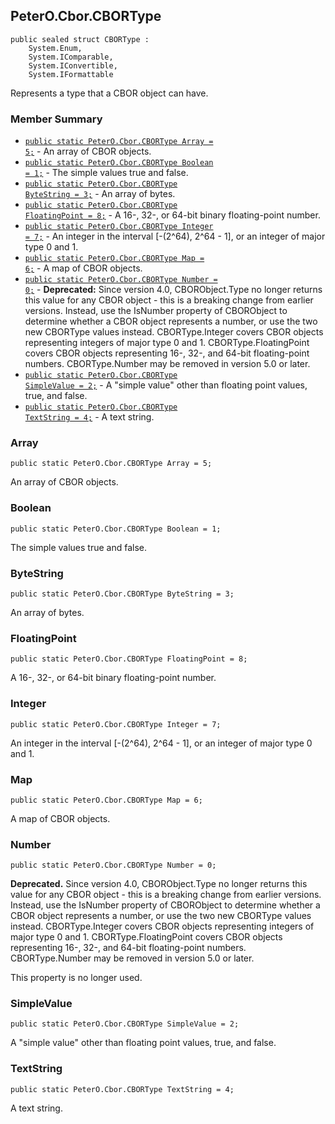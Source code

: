 ## PeterO.Cbor.CBORType

    public sealed struct CBORType :
        System.Enum,
        System.IComparable,
        System.IConvertible,
        System.IFormattable

Represents a type that a CBOR object can have.

### Member Summary
* <code>[public static PeterO.Cbor.CBORType Array = 5;](#Array)</code> - An array of CBOR objects.
* <code>[public static PeterO.Cbor.CBORType Boolean = 1;](#Boolean)</code> - The simple values true and false.
* <code>[public static PeterO.Cbor.CBORType ByteString = 3;](#ByteString)</code> - An array of bytes.
* <code>[public static PeterO.Cbor.CBORType FloatingPoint = 8;](#FloatingPoint)</code> - A 16-, 32-, or 64-bit binary floating-point number.
* <code>[public static PeterO.Cbor.CBORType Integer = 7;](#Integer)</code> - An integer in the interval [-(2^64), 2^64 - 1], or an integer of major type 0 and 1.
* <code>[public static PeterO.Cbor.CBORType Map = 6;](#Map)</code> - A map of CBOR objects.
* <code>[public static PeterO.Cbor.CBORType Number = 0;](#Number)</code> - <b>Deprecated:</b> Since version 4.0, CBORObject.Type no longer returns this value for any CBOR object - this is a breaking change from earlier versions. Instead, use the IsNumber property of CBORObject to determine whether a CBOR object represents a number, or use the two new CBORType values instead. CBORType.Integer covers CBOR objects representing integers of major type 0 and 1. CBORType.FloatingPoint covers CBOR objects representing 16-, 32-, and 64-bit floating-point numbers. CBORType.Number may be removed in version 5.0 or later.
* <code>[public static PeterO.Cbor.CBORType SimpleValue = 2;](#SimpleValue)</code> - A "simple value" other than floating point values, true, and false.
* <code>[public static PeterO.Cbor.CBORType TextString = 4;](#TextString)</code> - A text string.

<a id="Array"></a>
### Array

    public static PeterO.Cbor.CBORType Array = 5;

An array of CBOR objects.

<a id="Boolean"></a>
### Boolean

    public static PeterO.Cbor.CBORType Boolean = 1;

The simple values true and false.

<a id="ByteString"></a>
### ByteString

    public static PeterO.Cbor.CBORType ByteString = 3;

An array of bytes.

<a id="FloatingPoint"></a>
### FloatingPoint

    public static PeterO.Cbor.CBORType FloatingPoint = 8;

A 16-, 32-, or 64-bit binary floating-point number.

<a id="Integer"></a>
### Integer

    public static PeterO.Cbor.CBORType Integer = 7;

An integer in the interval [-(2^64), 2^64 - 1], or an integer of major type 0 and 1.

<a id="Map"></a>
### Map

    public static PeterO.Cbor.CBORType Map = 6;

A map of CBOR objects.

<a id="Number"></a>
### Number

    public static PeterO.Cbor.CBORType Number = 0;

<b>Deprecated.</b> Since version 4.0, CBORObject.Type no longer returns this value for any CBOR object - this is a breaking change from earlier versions. Instead, use the IsNumber property of CBORObject to determine whether a CBOR object represents a number, or use the two new CBORType values instead. CBORType.Integer covers CBOR objects representing integers of major type 0 and 1. CBORType.FloatingPoint covers CBOR objects representing 16-, 32-, and 64-bit floating-point numbers. CBORType.Number may be removed in version 5.0 or later.

This property is no longer used.

<a id="SimpleValue"></a>
### SimpleValue

    public static PeterO.Cbor.CBORType SimpleValue = 2;

A "simple value" other than floating point values, true, and false.

<a id="TextString"></a>
### TextString

    public static PeterO.Cbor.CBORType TextString = 4;

A text string.
